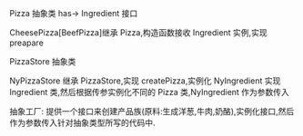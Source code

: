 Pizza 抽象类 has-> Ingredient 接口

CheesePizza[BeefPizza]继承 Pizza,构造函数接收 Ingredient 实例,实现 preapare

PizzaStore 抽象类

NyPizzaStore 继承 PizzaStore,实现 createPizza,实例化 NyIngredient 实现 Ingredient 类,然后根据传参实例化不同的 Pizza 类,NyIngredient 作为参数传入

抽象工厂:
提供一个接口来创建产品族(原料:生成洋葱,牛肉,奶酪),实例化接口,然后作为参数传入针对抽象类型所写的代码中.